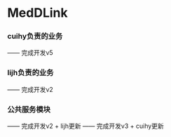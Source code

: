 # MedDLink

### cuihy负责的业务
—— 完成开发v5

### lijh负责的业务
—— 完成开发v2

### 公共服务模块
—— 完成开发v2 + lijh更新
—— 完成开发v3 + cuihy更新
